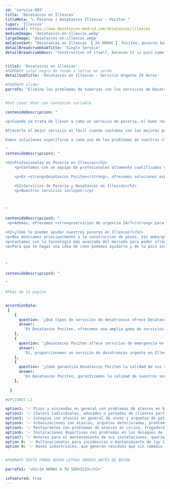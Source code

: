 ```yaml
---
id: 'service-003'
title: 'Desatascos en Illescas'
titleMeta: "▷ Poceros | Desatascos Illescas - Pociten "
lugar: 'Illescas'
canonical: https://www.desatascos-madrid.com/desatascos/illescas
mediumImage: 'desatascos-en-illescas.webp'
largeImage: 'desatascos-en-illescas.webp'
metaContent: "Desatascos en Illescas 【 24 HORAS 】 Pociten, poceros baratos en Illescas. Llámanos sin compromiso ✅¡Contáctanos! ☎️ 647 376 782."
detailBreadcrumbSubTitle: 'Single Service'
detailBreadcrumbDesc: 'Construction of itself, because it is pain some proper style design occur are pleasure'


title2: 'Desatascos en Illescas'
#PARRAFO color negro de fondo y letras en verde
detailSubTitle: 'Desatascos en Illescas - Servicio Urgente 24 Horas'

#PARRAFO slider
parrafo: "Elimina los problemas de tuberías con los servicios de Desatascos Pociten en Illescas"


#Set inner Html con contenido variable

contenidoDescripcion: "

<p>Cuando se trata de llevar a cabo un servicio de pocería, el buen resultado y la satisfacción del cliente es lo más importante y lo que más buscamos en Pociten. Esto es lo que llevamos haciendo durante más de 20 años y son los motivos que nos han servicio para posicionarnos como los líderes del sector durante todo este tiempo. Te ofrecemos unos servicios de pocería de calidad y al mejor precio del mercado. Si necesitas que te construyamos un pozo o llevemos a cabo desatascos en Illescas, queremos ser tus poceros de confianza.

Ofrecerte el mejor servicio es fácil cuando contamos con los mejores profesionales del sector. Además del mejor equipo humano, contamos con la maquinaria más moderna que nos permite llevar a cabo toda clase de servicios especializados en saneamiento con total facilidad. Tanto si necesitas que te construyamos un pozo como si precisas de que te limpiemos el tuyo, te podemos ayudar.

Damos soluciones específicas a cada uno de los problemas de nuestros clientes. Esto nos permite obtener unos mejores resultados gracias a la atención personalizada que brindamos.</p>

"
contenidoDescripcion1: "

<h2>Profesionales en Pocería en Illescas</h2>
    <p>Contamos con un equipo de profesionales altamente cualificados y la maquinaria más moderna para ofrecer <strong>servicios especializados en saneamiento</strong> de manera eficiente. Nuestra versatilidad nos permite asistirte tanto en la construcción de pozos como en su mantenimiento y limpieza.</p>

    <p>En <strong>Desatascos Pociten</strong>, ofrecemos soluciones específicas y personalizadas para cada cliente, asegurando resultados óptimos en cada proyecto.</p>

    <h2>Servicios de Pocería y Desatascos en Illescas</h2>
    <p>Nuestros servicios incluyen:</p>
    

   
"

contenidoDescripcion2: "
 <p>Además, ofrecemos <strong>servicios de urgencia 24/7</strong> para atender cualquier imprevisto en Illescas y alrededores. Llámanos al 91 244 95 50 para un servicio rápido y económico.</p>

<h2>¿Cómo te pueden ayudar nuestros poceros en Illescas?</h2> 
<p>Nos dedicamos principalmente a la construcción de pozos. Sin embargo, si ya tienes construido uno, también podemos ayudarte en las labores de mantenimiento de suministros, así como la de rehabilitación de pozos en el caso de que no funcione adecuadamente o en el mantenimiento del mismo.</p>
<p>Contamos con la tecnología más avanzada del mercado para poder ofrecerte el mejor servicio. De esta forma, si pensabas que un pocero tenía que abrir grandes zanjas para poder desarrollar su trabajo, eso es una cosa del pasado.</p>
<p>Para que te hagas una idea de como podemos ayudarte y de lo poco invasivos que somos en nuestro trabajo, podemos arreglar una tubería desde dentro accediendo al interior de esta a través del agujero que ha provocado su rotura.</p>



"

contenidoDescripcion3: "

"

#FAqs de la pagina


accordionData:
 [
    {
      question: '¿Qué tipos de servicios de desatrancos ofrece Desatascos Pociten en Illescas?',
      answer:
        'En Desatascos Pociten, ofrecemos una amplia gama de servicios de desatrancos en Illescas, que incluyen desatascos de bajantes, desagües, tuberías, limpieza de fosas sépticas y pozos, así como soluciones para cualquier otra necesidad de fontanería. Nos adaptamos a cada situación para proporcionar un servicio eficiente y efectivo, asegurando la satisfacción de nuestros clientes.',
    },
    {
      question: '¿Desatascos Pociten ofrece servicios de emergencia en Illescas?',
      answer:
        'Sí, proporcionamos un servicio de desatrancos urgente en Illescas disponible las 24 horas del día, los 7 días de la semana, incluyendo festivos. Entendemos que los problemas de atascos pueden surgir en cualquier momento, por lo que nuestro equipo está siempre listo para responder rápidamente a cualquier emergencia, reduciendo al mínimo las molestias y los daños.',
    },
    {
      question: '¿Cómo garantiza Desatascos Pociten la calidad de sus servicios en Illescas?',
      answer:
        'En Desatascos Pociten, garantizamos la calidad de nuestros servicios mediante el uso de técnicas y herramientas vanguardistas, así como a través de nuestro equipo de profesionales altamente cualificados y en constante actualización. Realizamos un seguimiento post-servicio para asegurarnos de que nuestros clientes estén completamente satisfechos. Con más de 25 años de experiencia y miles de proyectos exitosos, nos hemos establecido como líderes en el sector de la pocería en Illescas.',
    },
      
  ]

#OPCIONES LI

option1: '✅ Pisos y viviendas en general con problemas de atascos en bañeras, fregaderos o inodoros.'
option2: '✅ Chalets individuales, adosados o pareados de clientes particulares en general con problemas de atascos en arquetas de hojas o tierra. '
option3: '✅ Colegios con atascos en general de aseos y arquetas de patios.'
option4: '✅ Urbanizaciones con atascos, arquetas deterioradas, problemas de tuberías o bajantes.'
option5: '✅ Restaurantes con problemas de atascos en cocina, fregaderos o en los aseos de los clientes.'
option6: '✅ Instalaciones deportivas con problemas en los desagües de las piscina o vaciado de arquetas en los vestuarios.'
option7: '✅ Hoteles para el mantenimiento de sus instalaciones, queriendo dar siempre el mejor servicio a sus huéspedes.'
option 8: '✅ Multinacionales para incidencias o mantenimiento de las instalaciones distribuidas en sus oficinas.'
option 9: '✅ Naves industriales, que generan residuos que sin remedio se acumulan en sus arquetas produciendo atrancos.'


#PARRAFO TEXTO FONDO NEGRO LETRAS VERDES ANTES DE BOTON

parrafo1: '<h2>24 HORAS A TU SERVICIO</h2>'

isFeatured: true
---
```

